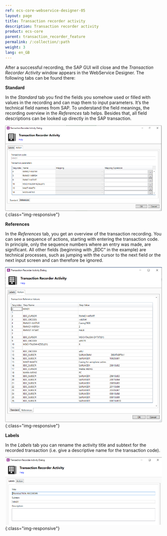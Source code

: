 ```yaml
---
ref: ecs-core-webservice-designer-05
layout: page
title: Transaction recorder activity
description: Transaction recorder activity
product: ecs-core
parent: transaction_recorder_feature
permalink: /:collection/:path
weight: 3
lang: en_GB
---
```


After a successful recording, the SAP GUI will close and the *Transaction Recorder Activity* window appears in the WebService Designer. The following tabs can be found there:

**Standard**

In the *Standard* tab you find the fields you somehow used or filled with values in the recording and can map them to input parameters. It’s the technical field names from SAP. 
To understand the field meanings, the recording overview in the *References* tab helps. Besides that, all field descriptions can be looked up directly in the SAP transaction.  

![ta_rec_feature_10](/img/content/ecscore/ecscore-wsd_ta_rec_10.png){:class="img-responsive"}

**References**

In the *References* tab, you get an overview of the transaction recording. You can see a sequence of actions, starting with entering the transaction code.
In principle, only the sequence numbers where an entry was made, are significant. All other fields (beginning with „BDC“ in the example) are technical processes, 
such as jumping with the cursor to the next field or the next input screen and can therefore be ignored.

![ta_rec_feature_11](/img/content/ecscore/ecscore-wsd_ta_rec_11.png){:class="img-responsive"}

  
**Labels**

In the *Labels* tab you can rename the activity title and subtext for the recorded transaction (i.e. give a descriptive name for the transaction code).

![ta_rec_feature_24](/img/content/ecscore/ecscore-wsd_ta_rec_24.png){:class="img-responsive"}
